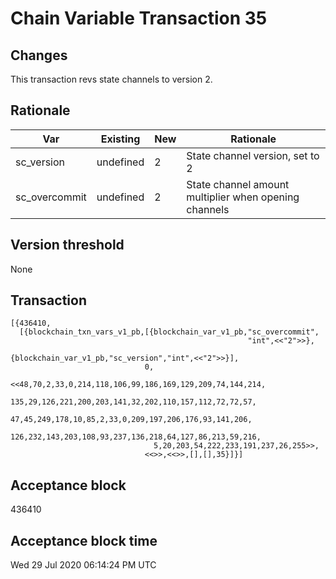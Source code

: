 # Chain Variable Transaction 35

## Changes

This transaction revs state channels to version 2.

## Rationale

| Var           	| Existing  	| New 	| Rationale                                             	|
|---------------	|-----------	|-----	|-------------------------------------------------------	|
| sc_version    	| undefined 	| 2   	| State channel version, set to 2                       	|
| sc_overcommit 	| undefined 	| 2   	| State channel amount multiplier when opening channels 	|

## Version threshold

None

## Transaction

```
[{436410,
  [{blockchain_txn_vars_v1_pb,[{blockchain_var_v1_pb,"sc_overcommit",
                                                     "int",<<"2">>},
                               {blockchain_var_v1_pb,"sc_version","int",<<"2">>}],
                              0,
                              <<48,70,2,33,0,214,118,106,99,186,169,129,209,74,144,214,
                                135,29,126,221,200,203,141,32,202,110,157,112,72,72,57,
                                47,45,249,178,10,85,2,33,0,209,197,206,176,93,141,206,
                                126,232,143,203,108,93,237,136,218,64,127,86,213,59,216,
                                5,20,203,54,222,233,191,237,26,255>>,
                              <<>>,<<>>,[],[],35}]}]
```

## Acceptance block
436410

## Acceptance block time
Wed 29 Jul 2020 06:14:24 PM UTC
